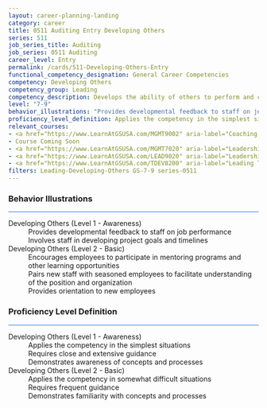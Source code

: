 ```yaml
---
layout: career-planning-landing
category: career
title: 0511 Auditing Entry Developing Others
series: 511
job_series_title: Auditing
job_series: 0511 Auditing
career_level: Entry
permalink: /cards/511-Developing-Others-Entry
functional_competency_designation: General Career Competencies
competency: Developing Others
competency_group: Leading
competency_description: Develops the ability of others to perform and contribute to the organization by providing ongoing feedback and by providing opportunities to learn through formal and informal methods.
level: "7-9"
behavior_illustrations: "Provides developmental feedback to staff on job performance ? Involves staff in developing project goals and timelines ? Encourages employees to participate in mentoring programs and other learning opportunities ? Pairs new staff with seasoned employees to facilitate understanding of the position and organization ? Provides orientation to new employees"
proficiency_level_definition: Applies the competency in the simplest situations ? Requires close and extensive guidance ? Demonstrates awareness of concepts and processes ? Applies the competency in somewhat difficult situations ? Requires frequent guidance ? Demonstrates familiarity with concepts and processes
relevant_courses: 
- <a href="https://www.LearnAtGSUSA.com/MGMT9002" aria-label="Coaching Skills for Today's Leaders (MGMT9002) - https://www.LearnAtGSUSA.com/MGMT9002">Coaching Skills for Today's Leaders (MGMT9002)</a>, GSU
- Course Coming Soon
- <a href="https://www.LearnAtGSUSA.com/MGMT7020" aria-label="Leadership Essentials (MGMT7020) - https://www.LearnAtGSUSA.com/MGMT7020">Leadership Essentials (MGMT7020)</a>, GSU
- <a href="https://www.LearnAtGSUSA.com/LEAD9020" aria-label="Leadership, Motivation and Accountability for High Performance Organizations (LEAD9020) - https://www.LearnAtGSUSA.com/LEAD9020">Leadership, Motivation and Accountability for High Performance Organizations (LEAD9020)</a>, GSU
- <a href="https://www.LearnAtGSUSA.com/TDEV8200" aria-label="Leading Teams and Groups (TDEV8200) - https://www.LearnAtGSUSA.com/TDEV8200">Leading Teams and Groups (TDEV8200)</a>, GSU
filters: Leading-Developing-Others GS-7-9 series-0511
---
```


<div class="desktop:grid-col-6 margin-y-3">
  <div class="border-top-2 bg-white padding-3 shadow-5 height-full members-hover border-1px button-border border-top-blue radius-lg card-text-color">
    <h3>Behavior Illustrations</h3>
    <hr style="background-color: #1b74e0 !important;"/>
    <dl class="text-base card-content-color"><dt>Developing Others (Level 1 - Awareness)</dt><dd>Provides developmental feedback to staff on job performance </dd><dd> Involves staff in developing project goals and timelines</dd><dt>Developing Others (Level 2 - Basic)</dt><dd>Encourages employees to participate in mentoring programs and other learning opportunities </dd><dd> Pairs new staff with seasoned employees to facilitate understanding of the position and organization </dd><dd> Provides orientation to new employees</dd></dl>
  </div>
</div>
<div class="desktop:grid-col-6 margin-y-3">
  <div class="border-top-2 bg-white padding-3 shadow-5 height-full members-hover border-1px button-border border-top-blue radius-lg card-text-color">
    <h3>Proficiency Level Definition</h3>
     <hr style="background-color: #1b74e0 !important;"/>
    <dl class="text-base card-content-color"><dt>Developing Others (Level 1 - Awareness)</dt><dd>Applies the competency in the simplest situations </dd><dd> Requires close and extensive guidance </dd><dd> Demonstrates awareness of concepts and processes</dd><dt>Developing Others (Level 2 - Basic)</dt><dd>Applies the competency in somewhat difficult situations </dd><dd> Requires frequent guidance </dd><dd> Demonstrates familiarity with concepts and processes</dd></dl>
  </div>
</div>
